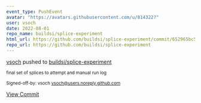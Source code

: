 ```yaml
---
event_type: PushEvent
avatar: "https://avatars.githubusercontent.com/u/814322?"
user: vsoch
date: 2022-08-01
repo_name: buildsi/splice-experiment
html_url: https://github.com/buildsi/splice-experiment/commit/652965bc5e081a10cb5c1719dcf511b60c85b63e
repo_url: https://github.com/buildsi/splice-experiment
---
```


<a href='https://github.com/vsoch' target='_blank'>vsoch</a> pushed to <a href='https://github.com/buildsi/splice-experiment' target='_blank'>buildsi/splice-experiment</a>

<small>final set of splices to attempt and manual run log

Signed-off-by: vsoch <vsoch@users.noreply.github.com></small>

<a href='https://github.com/buildsi/splice-experiment/commit/652965bc5e081a10cb5c1719dcf511b60c85b63e' target='_blank'>View Commit</a>